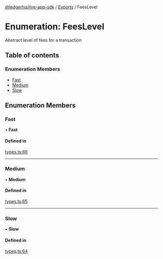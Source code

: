 [@ledgerhq/live-app-sdk](../README.md) / [Exports](../modules.md) / FeesLevel

# Enumeration: FeesLevel

Abstract level of fees for a transaction

## Table of contents

### Enumeration Members

- [Fast](FeesLevel.md#fast)
- [Medium](FeesLevel.md#medium)
- [Slow](FeesLevel.md#slow)

## Enumeration Members

### Fast

• **Fast**

#### Defined in

[types.ts:66](https://github.com/LedgerHQ/live-app-sdk/blob/5608a83/src/types.ts#L66)

___

### Medium

• **Medium**

#### Defined in

[types.ts:65](https://github.com/LedgerHQ/live-app-sdk/blob/5608a83/src/types.ts#L65)

___

### Slow

• **Slow**

#### Defined in

[types.ts:64](https://github.com/LedgerHQ/live-app-sdk/blob/5608a83/src/types.ts#L64)
